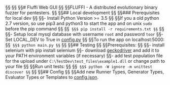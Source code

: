 §§<!---
§§Copyright 2017-2019 Siemens AG
§§
§§Permission is hereby granted, free of charge, to any person obtaining a copy of this software and associated documentation files (the "Software"), to deal in the Software without restriction, including without limitation the rights to use, copy, modify, merge, publish, distribute, sublicense, and/or sell copies of the Software, and to permit persons to whom the Software is furnished to do so, subject to the following conditions:
§§
§§The above copyright notice and this permission notice shall be included in all copies or substantial portions of the Software.
§§
§§THE SOFTWARE IS PROVIDED "AS IS", WITHOUT WARRANTY OF ANY KIND, EXPRESS OR IMPLIED, INCLUDING BUT NOT LIMITED TO THE WARRANTIES OF MERCHANTABILITY, FITNESS FOR A PARTICULAR PURPOSE AND NONINFRINGEMENT. IN NO EVENT SHALL THE AUTHORS OR COPYRIGHT HOLDERS BE LIABLE FOR ANY CLAIM, DAMAGES OR OTHER LIABILITY, WHETHER IN AN ACTION OF CONTRACT, TORT OR OTHERWISE, ARISING FROM, OUT OF OR IN CONNECTION WITH THE SOFTWARE OR THE USE OR OTHER DEALINGS IN THE SOFTWARE.
§§
§§Author(s): Junes Najah, Thomas Riedmaier, Pascal Eckmann
§§-->
§§
§§# Fluffi Web GUI
§§
§§FLUFFI - A distributed evolutionary binary fuzzer for pentesters.
§§
§§## Local development
§§
§§### Prerequisites for local dev
§§
§§- Install Python Version >= 3.5 
§§
§§If you a old python 2.7 version, so use pip3 and python3 to start the app and on unix `sudo` before the pip command
§§
§§```
§§$ pip install -r requirements.txt
§§```
§§
§§- Setup local mysql database with username `root` and password `toor` 
§§- Set LOCAL_DEV to True in [config.py](config.py)
§§
§§To run the app on localhost:5000: 
§§```
§§$ python main.py
§§```
§§
§§## Testing
§§
§§Prerequisites:
§§
§§- install selenium with pip install selenium
§§- download [geckodriver](https://github.com/mozilla/geckodriver/releases) and add it to your PATH environment variables (if necessary)
§§- add test population file for the upload under `C:\TestDev\test_files\example1.dll` or change path to your file
§§
§§Run unit tests:
§§
§§```
§§$ python -W ignore -m unittest discover
§§```
§§
§§## Config
§§
§§Add new Runner Types, Generator Types, Evaluator Types or Templates to [config.json](app/static/config.json).
